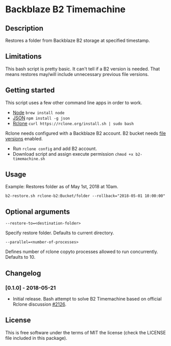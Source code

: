 # Backblaze B2 Timemachine

## Description
Restores a folder from Backblaze B2 storage at specified timestamp.

## Limitations
This bash script is pretty basic. It can't tell if a B2 version is needed. That means restores may/will include unnecessary previous file versions.

## Getting started
This script uses a few other command line apps in order to work.

- [Node](https://nodejs.org/en/download/) `brew install node`
- [JSON](https://github.com/trentm/json) `npm install -g json`
- [Rclone](https://rclone.org/downloads/) `curl https://rclone.org/install.sh | sudo bash`

Rclone needs configured with a Backblaze B2 account. B2 bucket needs [file versions](https://www.backblaze.com/b2/docs/file_versions.html) enabled.

- Run `rclone config` and add B2 account.
- Download script and assign execute permission `chmod +x b2-timemachine.sh`

## Usage

Example: Restores folder as of May 1st, 2018 at 10am.

`b2-restore.sh rclone-b2:Bucket/folder --rollback="2018-05-01 10:00:00"`

## Optional arguments

`--restore-to=<destination-folder>`

Specify restore folder. Defaults to current directory.

`--parallel=<number-of-processes>`

Defines number of rclone copyto processes allowed to run concurrently. Defaults to 10.

## Changelog

### [0.1.0] - 2018-05-21
- Initial release. Bash attempt to solve B2 Timemachine based on official Rclone discussion [#2126](https://github.com/ncw/rclone/issues/2126).

## License
This is free software under the terms of MIT the license (check the LICENSE file included in this package).
